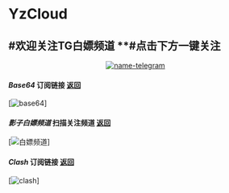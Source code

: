 # **YzCloud**

**#欢迎关注TG白嫖频道**
**#点击下方一键关注
-------------------------
<div align="center">


 [![name-telegram][svg-telegram]][telegram]
<!--此处隔开，不然无法正确编译；这是注释文本，不会显示-->
 [git-license]: ./LICENSE
 [git-nodes]: ./url
 [git-clash]: ./Clash.yaml
 [telegram]: https://t.me/yzcloud
 [svg-telegram]: https://img.shields.io/badge/Telegram-@yzcloud-blue.svg?style=plastic


</div>


#### *Base64* 订阅链接  [返回](#ios)
[![base64](https://raw.githubusercontent.com/ublubeu/yzcloud/main/images/Base64.jpg "扫描添加订阅")]
#### *影子白嫖频道*  扫描关注频道  [返回](#ios)
[![白嫖频道](https://raw.githubusercontent.com/ublubeu/yzcloud/main/images/yzpd.jpg "扫描关注频道")]
#### *Clash* 订阅链接  [返回](#ios)
[![clash](https://raw.githubusercontent.com/ublubeu/yzcloud/main/images/Clash.jpg "扫描添加订阅")]


